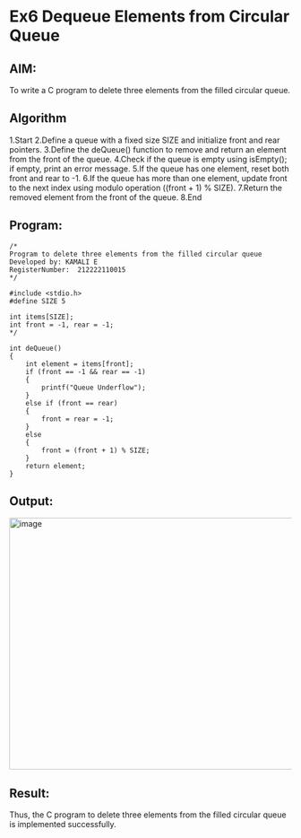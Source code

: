 # Ex6 Dequeue Elements from Circular Queue
## AIM:
To write a C program to delete three elements from the filled circular queue.

## Algorithm
1.Start
2.Define a queue with a fixed size SIZE and initialize front and rear pointers.
3.Define the deQueue() function to remove and return an element from the front of the queue.
4.Check if the queue is empty using isEmpty(); if empty, print an error message.
5.If the queue has one element, reset both front and rear to -1.
6.If the queue has more than one element, update front to the next index using modulo operation ((front + 1) % SIZE).
7.Return the removed element from the front of the queue.
8.End  

## Program:
```
/*
Program to delete three elements from the filled circular queue
Developed by: KAMALI E
RegisterNumber:  212222110015
*/

#include <stdio.h>
#define SIZE 5

int items[SIZE];
int front = -1, rear = -1;
*/

int deQueue()
{
    int element = items[front];
    if (front == -1 && rear == -1)
    {
        printf("Queue Underflow");
    }
    else if (front == rear)
    {
        front = rear = -1;
    }
    else
    {
        front = (front + 1) % SIZE;
    }
    return element;
}
```

## Output:

<img width="1052" height="449" alt="image" src="https://github.com/user-attachments/assets/8e6b1d8c-0c6c-42a6-a9c1-193cb033f7bf" />


## Result:
Thus, the C program to delete three elements from the filled circular queue is implemented successfully.
